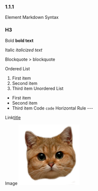 ### 1.1.1 

Element	Markdown Syntax
### H3

Bold	**bold text**

Italic	*italicized text*

Blockquote	> blockquote

Ordered List	
1. First item
2. Second item
3. Third item
Unordered List
- First item
- Second item
- Third item
Code	`code`
Horizontal Rule	---

Link[title](1.1.2)

Image	![alt text](image.png)
